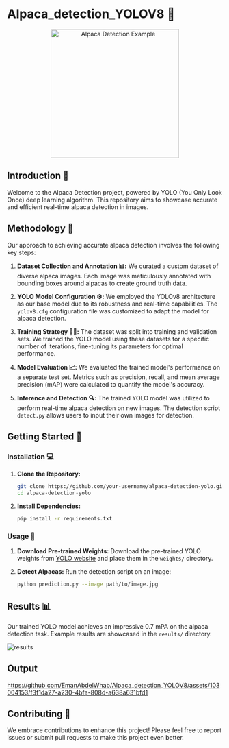 # Alpaca_detection_YOLOV8 🦙

<div align="center">
  <img src="https://github.com/EmanAbdelWhab/Alpaca_detection_YOLOV8/assets/103004153/0298ccd1-be1d-452f-a84e-4b7ca4628d8d.jpg" alt="Alpaca Detection Example" width="300">
</div>

## Introduction 📜

Welcome to the Alpaca Detection project, powered by YOLO (You Only Look Once) deep learning algorithm. This repository aims to showcase accurate and efficient real-time alpaca detection in images.

## Methodology 🧪

Our approach to achieving accurate alpaca detection involves the following key steps:

1. **Dataset Collection and Annotation 📊:**
   We curated a custom dataset of diverse alpaca images. Each image was meticulously annotated with bounding boxes around alpacas to create ground truth data.

2. **YOLO Model Configuration ⚙️:**
   We employed the YOLOv8 architecture as our base model due to its robustness and real-time capabilities. The `yolov8.cfg` configuration file was customized to adapt the model for alpaca detection.

3. **Training Strategy 🏋️‍♂️:**
   The dataset was split into training and validation sets. We trained the YOLO model using these datasets for a specific number of iterations, fine-tuning its parameters for optimal performance.

4. **Model Evaluation 📈:**
   We evaluated the trained model's performance on a separate test set. Metrics such as precision, recall, and mean average precision (mAP) were calculated to quantify the model's accuracy.

5. **Inference and Detection 🔍:**
   The trained YOLO model was utilized to perform real-time alpaca detection on new images. The detection script `detect.py` allows users to input their own images for detection.

## Getting Started 🚀

### Installation 💻

1. **Clone the Repository:**
   ```sh
   git clone https://github.com/your-username/alpaca-detection-yolo.git
   cd alpaca-detection-yolo
   ```

2. **Install Dependencies:**
   ```sh
   pip install -r requirements.txt
   ```

### Usage 📝

1. **Download Pre-trained Weights:**
   Download the pre-trained YOLO weights from [YOLO website](https://pjreddie.com/darknet/yolo/) and place them in the `weights/` directory.

2. **Detect Alpacas:**
   Run the detection script on an image:
   ```sh
   python prediction.py --image path/to/image.jpg
   ```

## Results 📊

Our trained YOLO model achieves an impressive 0.7 mPA on the alpaca detection task. Example results are showcased in the `results/` directory.

![results](https://github.com/EmanAbdelWhab/Alpaca_detection_YOLOV8/assets/103004153/9c40aec0-f9e7-4210-8d4d-69545c4f7538)

</div>

<div class="section">
  
## Output








https://github.com/EmanAbdelWhab/Alpaca_detection_YOLOV8/assets/103004153/f3f1da27-a230-4bfa-808d-a638a631bfd1







## Contributing 🤝

We embrace contributions to enhance this project! Please feel free to report issues or submit pull requests to make this project even better.
